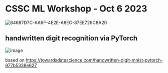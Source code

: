 # CSSC ML Workshop - Oct 6 2023
![64687D7C-AA6F-4E2E-A8EC-87EE726C8A20](https://github.com/0dm/digit-recognition/assets/57018940/1d058725-28a4-4cc8-b6fc-e09cbcffcc8f)

## handwritten digit recognition via PyTorch

![image](https://github.com/0dm/digit-recognition/assets/57018940/28366418-93a8-4ad1-96cd-7506e4af4723)

based on https://towardsdatascience.com/handwritten-digit-mnist-pytorch-977b5338e627

